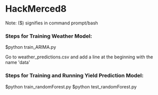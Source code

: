 # HackMerced8

Note: ($) signifies in command prompt/bash

### Steps for Training Weather Model:
$python train_ARIMA.py

  Go to weather_predictions.csv and add a line at the beginning with the name 'data'

### Steps for Training and Running Yield Prediction Model:
$python train_randomForest.py
$python test_randomForest.py 



